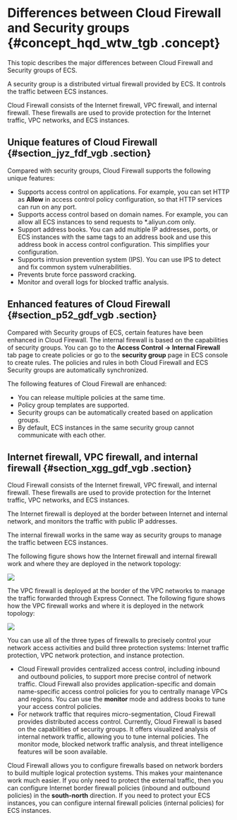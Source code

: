 # Differences between Cloud Firewall and Security groups {#concept_hqd_wtw_tgb .concept}

This topic describes the major differences between Cloud Firewall and Security groups of ECS.

A security group is a distributed virtual firewall provided by ECS. It controls the traffic between ECS instances.

Cloud Firewall consists of the Internet firewall, VPC firewall, and internal firewall. These firewalls are used to provide protection for the Internet traffic, VPC networks, and ECS instances.

## Unique features of Cloud Firewall {#section_jyz_fdf_vgb .section}

Compared with security groups, Cloud Firewall supports the following unique features:

-   Supports access control on applications. For example, you can set HTTP as **Allow** in access control policy configuration, so that HTTP services can run on any port.
-   Supports access control based on domain names. For example, you can allow all ECS instances to send requests to \*.aliyun.com only.
-   Support address books. You can add multiple IP addresses, ports, or ECS instances with the same tags to an address book and use this address book in access control configuration. This simplifies your configuration.
-   Supports intrusion prevention system \(IPS\). You can use IPS to detect and fix common system vulnerabilities.
-   Prevents brute force password cracking.
-   Monitor and overall logs for blocked traffic analysis.

## Enhanced features of Cloud Firewall {#section_p52_gdf_vgb .section}

Compared with Security groups of ECS, certain features have been enhanced in Cloud Firewall. The internal firewall is based on the capabilities of security groups. You can go to the **Access Control -\> Internal Firewall** tab page to create policies or go to the **security group** page in ECS console to create rules. The policies and rules in both Cloud Firewall and ECS Security groups are automatically synchronized.

The following features of Cloud Firewall are enhanced:

-   You can release multiple policies at the same time.
-   Policy group templates are supported.
-   Security groups can be automatically created based on application groups.
-   By default, ECS instances in the same security group cannot communicate with each other.

## Internet firewall, VPC firewall, and internal firewall {#section_xgg_gdf_vgb .section}

Cloud Firewall consists of the Internet firewall, VPC firewall, and internal firewall. These firewalls are used to provide protection for the Internet traffic, VPC networks, and ECS instances.

The Internet firewall is deployed at the border between Internet and internal network, and monitors the traffic with public IP addresses.

The internal firewall works in the same way as security groups to manage the traffic between ECS instances.

The following figure shows how the Internet firewall and internal firewall work and where they are deployed in the network topology:

![](http://static-aliyun-doc.oss-cn-hangzhou.aliyuncs.com/assets/img/124497/155651814138798_en-US.png)

The VPC firewall is deployed at the border of the VPC networks to manage the traffic forwarded through Express Connect. The following figure shows how the VPC firewall works and where it is deployed in the network topology:

![](http://static-aliyun-doc.oss-cn-hangzhou.aliyuncs.com/assets/img/124497/155651814138893_en-US.png)

You can use all of the three types of firewalls to precisely control your network access activities and build three protection systems: Internet traffic protection, VPC network protection, and instance protection.

-   Cloud Firewall provides centralized access control, including inbound and outbound policies, to support more precise control of network traffic. Cloud Firewall also provides application-specific and domain name-specific access control policies for you to centrally manage VPCs and regions. You can use the **monitor** mode and address books to tune your access control policies.
-   For network traffic that requires micro-segmentation, Cloud Firewall provides distributed access control. Currently, Cloud Firewall is based on the capabilities of security groups. It offers visualized analysis of internal network traffic, allowing you to tune internal policies. The monitor mode, blocked network traffic analysis, and threat intelligence features will be soon available.

Cloud Firewall allows you to configure firewalls based on network borders to build multiple logical protection systems. This makes your maintenance work much easier. If you only need to protect the external traffic, then you can configure Internet border firewall policies \(inbound and outbound policies\) in the **south-north** direction. If you need to protect your ECS instances, you can configure internal firewall policies \(internal policies\) for ECS instances.

